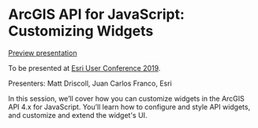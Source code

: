 # ArcGIS API for JavaScript: Customizing Widgets

[Preview presentation](https://jcfranco.github.io/uc-2019-customizing-widgets/slides/#/)

To be presented at [Esri User Conference 2019](http://www.esri.com/events/devsummit).

Presenters: Matt Driscoll, Juan Carlos Franco, Esri

In this session, we’ll cover how you can customize widgets in the ArcGIS API 4.x for JavaScript. You’ll learn how to configure and style API widgets, and customize and extend the widget's UI.
